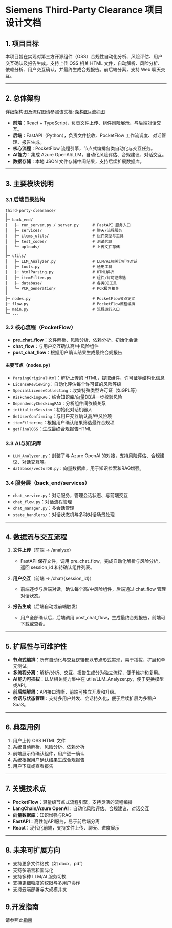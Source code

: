 # Siemens Third-Party Clearance 项目设计文档

## 1. 项目目标

本项目旨在实现对第三方开源组件（OSS）合规性自动化分析、风险评估、用户交互确认及报告生成。支持上传 OSS 相关 HTML 文件，自动解析、风险分析、依赖分析、用户交互确认，并最终生成合规报告。前后端分离，支持 Web 聊天交互。

---

## 2. 总体架构

详细架构图及流程图请参照该文档: [架构图+流程图](README_Doc\Architecture_Workflow.md)

- **前端**：React + TypeScript，负责文件上传、组件风险展示、与后端对话交互。
- **后端**：FastAPI（Python），负责文件接收、PocketFlow 工作流调度、对话管理、报告生成。
- **核心流程**：PocketFlow 流程引擎，节点式编排各类自动化与交互任务。
- **AI能力**：集成 Azure OpenAI/LLM，自动化风险评估、合规建议、对话交互。
- **数据存储**：本地 JSON 文件存储中间结果，支持后续扩展数据库。

---

## 3. 主要模块说明

### 3.1 后端目录结构

```
third-party-clearance/
│
├─ back_end/
│   ├─ run_server.py / server.py      # FastAPI 服务入口
│   ├─ services/                      # 聊天/流程服务
│   ├─ items_utils/                   # 组件类型与工具
│   ├─ test_codes/                    # 测试代码
│   └─ uploads/                       # 上传文件存储
│
├─ utils/
│   ├─ LLM_Analyzer.py                # LLM/AI相关分析与对话
│   ├─ tools.py                       # 通用工具
│   ├─ htmlParsing.py                 # HTML解析
│   ├─ itemFilter.py                  # 组件/许可证筛选
│   ├─ database/                      # 各类DB工具
│   └─ PCR_Generation/                # PCR报告相关
│
├─ nodes.py                           # PocketFlow节点定义
├─ flow.py                            # PocketFlow流程编排
├─ main.py                            # 流程运行入口
└─ ...
```

### 3.2 核心流程（PocketFlow）

- **pre_chat_flow**：文件解析、风险分析、依赖分析、初始化会话
- **chat_flow**：与用户交互确认高/中风险组件
- **post_chat_flow**：根据用户确认结果生成最终合规报告

#### 主要节点（nodes.py）

- `ParsingOriginalHtml`：解析上传的 HTML，提取组件、许可证等结构化信息
- `LicenseReviewing`：自动化评估每个许可证的风险等级
- `SpecialLicenseCollecting`：收集特殊类型许可证（如GPL等）
- `RiskCheckingRAG`：结合知识库/向量DB进一步校验风险
- `DependencyCheckingRAG`：分析组件间依赖关系
- `initializeSession`：初始化对话机器人
- `GetUserConfirming`：与用户交互确认高/中风险项
- `itemFiltering`：根据用户确认结果筛选最终合规项
- `getFinalOSS`：生成最终合规报告HTML

### 3.3 AI与知识库

- `LLM_Analyzer.py`：封装了与 Azure OpenAI 的对接，支持风险评估、合规建议、对话交互等。
- `database/vectorDB.py`：向量数据库，用于知识检索和RAG增强。

### 3.4 服务层（back_end/services）

- `chat_service.py`：对话服务，管理会话状态、与前端交互
- `chat_flow.py`：对话流程管理
- `chat_manager.py`：多会话管理
- `state_handlers/`：对话状态机与多种对话场景处理

---

## 4. 数据流与交互流程

1. **文件上传**（前端 -> /analyze）
	- FastAPI 保存文件，调用 pre_chat_flow，完成自动化解析与风险分析，返回 session_id 和待确认组件列表。

2. **用户交互**（前端 -> /chat/{session_id}）
	- 前端逐步与后端对话，确认每个高/中风险组件，后端通过 chat_flow 管理对话状态。

3. **报告生成**（后端自动或前端触发）
	- 用户全部确认后，后端调用 post_chat_flow，生成最终合规报告，前端可下载或查看。

---

## 5. 扩展性与可维护性

- **节点式编排**：所有自动化与交互逻辑都以节点形式实现，易于插拔、扩展和单元测试。
- **多流程分离**：解析/分析、交互、报告生成分为独立流程，便于维护和复用。
- **AI能力可插拔**：LLM相关能力集中在 utils/LLM_Analyzer.py，便于更换模型或API。
- **前后端解耦**：API接口清晰，前端可独立开发和升级。
- **会话与状态管理**：支持多用户并发、会话持久化，便于后续扩展为多租户SaaS。

---

## 6. 典型用例

1. 用户上传 OSS HTML 文件
2. 系统自动解析、风险分析、依赖分析
3. 前端展示待确认组件，用户逐一确认
4. 系统根据用户确认结果生成合规报告
5. 用户下载或查看报告

---

## 7. 关键技术点

- **PocketFlow**：轻量级节点式流程引擎，支持灵活的流程编排
- **LangChain/Azure OpenAI**：自动化风险评估、合规建议、对话交互
- **向量数据库**：知识增强与RAG
- **FastAPI**：高性能API服务，易于前后端分离
- **React**：现代化前端，支持文件上传、聊天、进度展示

---

## 8. 未来可扩展方向

- 支持更多文件格式（如 docx、pdf）
- 支持多语言和国际化
- 支持多种 LLM/AI 服务切换
- 支持更细粒度的权限与多用户协作
- 支持云端部署与大规模并发

## 9.开发指南
请参照此[指南](README_Doc\Tutorial.md)